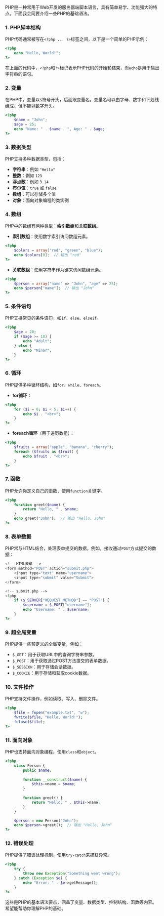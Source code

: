 PHP是一种常用于Web开发的服务器端脚本语言，具有简单易学、功能强大的特点。下面我会简要介绍一些PHP的基础语法。

### 1. PHP脚本结构

PHP代码通常被写在`<?php ... ?>`标签之间，以下是一个简单的PHP示例：

```php
<?php
    echo "Hello, World!";
?>
```

在上面的代码中，`<?php`和`?>`标记表示PHP代码的开始和结束，而`echo`是用于输出字符串的语句。

### 2. 变量

在PHP中，变量以`$`符号开头，后面跟变量名。变量名可以由字母、数字和下划线组成，但不能以数字开头。

```php
<?php
    $name = "John";
    $age = 25;
    echo "Name: " . $name . ", Age: " . $age;
?>
```

### 3. 数据类型

PHP支持多种数据类型，包括：

- **字符串**：例如 `"Hello"`
- **整数**：例如 `123`
- **浮点数**：例如 `3.14`
- **布尔值**：`true` 或 `false`
- **数组**：可以存储多个值
- **对象**：面向对象编程的类实例

### 4. 数组

PHP中的数组有两种类型：**索引数组**和**关联数组**。

- **索引数组**：使用数字索引访问数组元素。

```php
<?php
    $colors = array("red", "green", "blue");
    echo $colors[0];  // 输出 "red"
?>
```

- **关联数组**：使用字符串作为键来访问数组元素。

```php
<?php
    $person = array("name" => "John", "age" => 25);
    echo $person["name"];  // 输出 "John"
?>
```

### 5. 条件语句

PHP支持常见的条件语句，如`if`、`else`、`elseif`。

```php
<?php
    $age = 20;
    if ($age >= 18) {
        echo "Adult";
    } else {
        echo "Minor";
    }
?>
```

### 6. 循环

PHP提供多种循环结构，如`for`、`while`、`foreach`。

- **for循环**：

```php
<?php
    for ($i = 0; $i < 5; $i++) {
        echo $i . "<br>";
    }
?>
```

- **foreach循环**（用于遍历数组）：

```php
<?php
    $fruits = array("apple", "banana", "cherry");
    foreach ($fruits as $fruit) {
        echo $fruit . "<br>";
    }
?>
```

### 7. 函数

PHP允许你定义自己的函数，使用`function`关键字。

```php
<?php
    function greet($name) {
        return "Hello, " . $name;
    }
    echo greet("John");  // 输出 "Hello, John"
?>
```

### 8. 表单数据

PHP常与HTML结合，处理表单提交的数据。例如，接收通过`POST`方式提交的数据：

```php
<!-- HTML表单 -->
<form method="POST" action="submit.php">
    <input type="text" name="username">
    <input type="submit" value="Submit">
</form>

<!-- submit.php -->
<?php
    if ($_SERVER["REQUEST_METHOD"] == "POST") {
        $username = $_POST["username"];
        echo "Username: " . $username;
    }
?>
```

### 9. 超全局变量

PHP提供一些预定义的全局变量，例如：

- `$_GET`：用于获取URL中的查询字符串参数。
- `$_POST`：用于获取通过POST方法提交的表单数据。
- `$_SESSION`：用于存储会话数据。
- `$_COOKIE`：用于存储和获取cookie数据。

### 10. 文件操作

PHP支持文件操作，例如读取、写入、删除文件。

```php
<?php
    $file = fopen("example.txt", "w");
    fwrite($file, "Hello, World!");
    fclose($file);
?>
```

### 11. 面向对象

PHP也支持面向对象编程，使用`class`和`object`。

```php
<?php
    class Person {
        public $name;
        
        function __construct($name) {
            $this->name = $name;
        }
        
        function greet() {
            return "Hello, " . $this->name;
        }
    }

    $person = new Person("John");
    echo $person->greet();  // 输出 "Hello, John"
?>
```

### 12. 错误处理

PHP提供了错误处理机制，使用`try-catch`来捕获异常。

```php
<?php
    try {
        throw new Exception("Something went wrong");
    } catch (Exception $e) {
        echo "Error: " . $e->getMessage();
    }
?>
```

这些是PHP的基本语法要点，涵盖了变量、数据类型、控制结构、函数等内容。希望能帮助你理解PHP的基础。